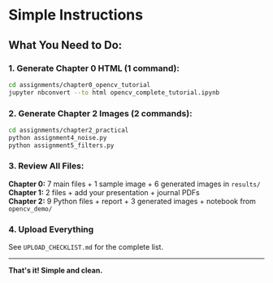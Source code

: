 # Simple Instructions

## What You Need to Do:

### 1. Generate Chapter 0 HTML (1 command):
```bash
cd assignments/chapter0_opencv_tutorial
jupyter nbconvert --to html opencv_complete_tutorial.ipynb
```

### 2. Generate Chapter 2 Images (2 commands):
```bash
cd assignments/chapter2_practical
python assignment4_noise.py
python assignment5_filters.py
```

### 3. Review All Files:

**Chapter 0:** 7 main files + 1 sample image + 6 generated images in `results/`
**Chapter 1:** 2 files + add your presentation + journal PDFs  
**Chapter 2:** 9 Python files + report + 3 generated images + notebook from `opencv_demo/`

### 4. Upload Everything

See `UPLOAD_CHECKLIST.md` for the complete list.

---

**That's it! Simple and clean.**
